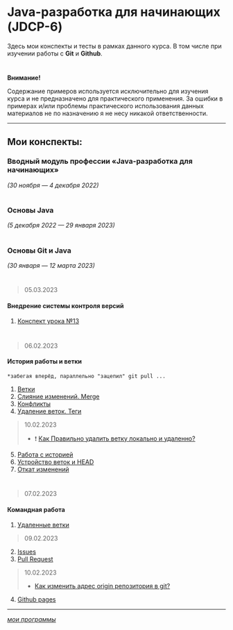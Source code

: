 # Java-разработка для начинающих (JDCP-6)
Здесь мои конспекты и тесты в рамках данного курса.
В том числе при изучении работы с **Git** и **Github**.
#
**Внимание!** 

Содержание примеров используется исключительно для изучения курса и не предназначено для практического применения.
За ошибки в примерах и/или проблемы практического использования данных материалов не по назначению я не несу никакой ответственности.
***
## Мои конспекты:

### Вводный модуль профессии «Java-разработка для начинающих»
*(30 ноября — 4 декабря 2022)*
#

### Основы Java 
*(5 декабря 2022 — 29 января 2023)*
#

### Основы Git и Java
*(30 января — 12 марта 2023)*
#
> 05.03.2023
#### Внедрение системы контроля версий
1. [Конспект урока №13](./lesson13.md)
#
> 06.02.2023
#### История работы и ветки
  `*забегая вперёд, параллельно "зацепил" git pull ...`
1. [Ветки](14.1.md)
2. [Слияние изменений. Merge](14.2.md)
3. [Конфликты](14.3.md)
4. [Удаление веток. Теги](14.4.md)
>  10.02.2023
>  + ❗	[Как Правильно удалить ветку локально и удаленно?](14.4.md)
5. [Работа с историей](14.5.md)
6. [Устройство веток и HEAD](14.6.md)
7. [Откат изменений](14.7.md)
#
> 07.02.2023
#### Командная работа
1. [Удаленные ветки](15.1.md)
> 09.02.2023
2. [Issues](15.2.md)
3. [Pull Request](15.3.md)
>  10.02.2023
>  + [Как изменить адрес origin репозитория в git?](15.3.md)
4. [Github pages](15.4.md)


---
[*мои программы*](/README.md)